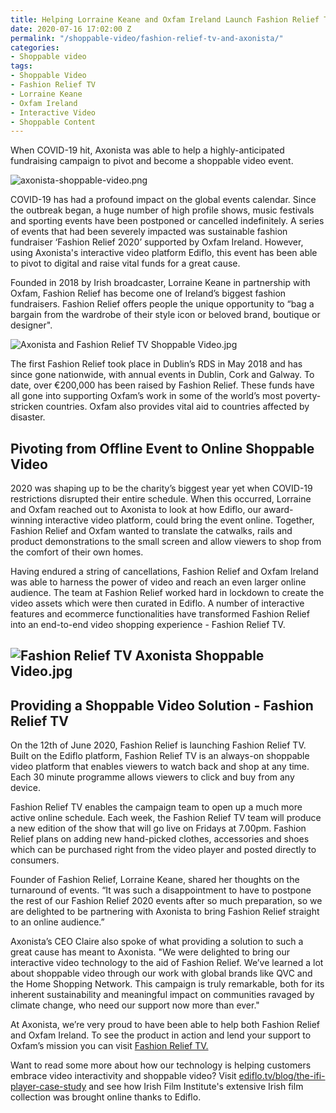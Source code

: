 ```yaml
---
title: Helping Lorraine Keane and Oxfam Ireland Launch Fashion Relief TV
date: 2020-07-16 17:02:00 Z
permalink: "/shoppable-video/fashion-relief-tv-and-axonista/"
categories:
- Shoppable video
tags:
- Shoppable Video
- Fashion Relief TV
- Lorraine Keane
- Oxfam Ireland
- Interactive Video
- Shoppable Content
---
```


When COVID-19 hit, Axonista was able to help a highly-anticipated fundraising campaign to pivot and become a shoppable video event.

![axonista-shoppable-video.png](/uploads/axonista-shoppable-video.png)

COVID-19 has had a profound impact on the global events calendar. Since the outbreak began, a huge number of high profile shows, music festivals and sporting events have been postponed or cancelled indefinitely. A series of events that had been severely impacted was sustainable fashion fundraiser ‘Fashion Relief 2020’ supported by Oxfam Ireland. However, using Axonista's interactive video platform Ediflo, this event has been able to pivot to digital and raise vital funds for a great cause.

Founded in 2018 by Irish broadcaster, Lorraine Keane in partnership with Oxfam, Fashion Relief has become one of Ireland’s biggest fashion fundraisers. Fashion Relief offers people the unique opportunity to “bag a bargain from the wardrobe of their style icon or beloved brand, boutique or designer".

![Axonista and Fashion Relief TV Shoppable Video.jpg](/uploads/Axonista%20and%20Fashion%20Relief%20TV%20Shoppable%20Video.jpg)

The first Fashion Relief took place in Dublin’s RDS in May 2018 and has since gone nationwide, with annual events in Dublin, Cork and Galway. To date, over €200,000 has been raised by Fashion Relief. These funds have all gone into supporting Oxfam’s work in some of the world’s most poverty-stricken countries. Oxfam also provides vital aid to countries affected by disaster.

## Pivoting from Offline Event to Online Shoppable Video

2020 was shaping up to be the charity’s biggest year yet when COVID-19 restrictions disrupted their entire schedule. When this occurred, Lorraine and Oxfam reached out to Axonista to look at how Ediflo, our award-winning interactive video platform, could bring the event online. Together, Fashion Relief and Oxfam wanted to translate the catwalks, rails and product demonstrations to the small screen and allow viewers to shop from the comfort of their own homes.

Having endured a string of cancellations, Fashion Relief and Oxfam Ireland was able to harness the power of video and reach an even larger online audience. The team at Fashion Relief worked hard in lockdown to create the video assets which were then curated in Ediflo. A number of interactive features and ecommerce functionalities have transformed Fashion Relief into an end-to-end video shopping experience - Fashion Relief TV.

## ![Fashion Relief TV Axonista Shoppable Video.jpg](/uploads/Fashion%20Relief%20TV%20Axonista%20Shoppable%20Video.jpg)

## Providing a Shoppable Video Solution - Fashion Relief TV

On the 12th of June 2020, Fashion Relief is launching Fashion Relief TV. Built on the Ediflo platform, Fashion Relief TV is an always-on shoppable video platform that enables viewers to watch back and shop at any time. Each 30 minute programme allows viewers to click and buy from any device.

Fashion Relief TV enables the campaign team to open up a much more active online schedule. Each week, the Fashion Relief TV team will produce a new edition of the show that will go live on Fridays at 7.00pm. Fashion Relief plans on adding new hand-picked clothes, accessories and shoes which can be purchased right from the video player and posted directly to consumers.

Founder of Fashion Relief, Lorraine Keane, shared her thoughts on the turnaround of events. “It was such a disappointment to have to postpone the rest of our Fashion Relief 2020 events after so much preparation, so we are delighted to be partnering with Axonista to bring Fashion Relief straight to an online audience.”

Axonista’s CEO Claire also spoke of what providing a solution to such a great cause has meant to Axonista. "We were delighted to bring our interactive video technology to the aid of Fashion Relief. We’ve learned a lot about shoppable video through our work with global brands like QVC and the Home Shopping Network. This campaign is truly remarkable, both for its inherent sustainability and meaningful impact on communities ravaged by climate change, who need our support now more than ever."

At Axonista, we’re very proud to have been able to help both Fashion Relief and Oxfam Ireland. To see the product in action and lend your support to Oxfam’s mission you can visit [Fashion Relief TV.](https://stories.oxfamireland.org/fashion-relief-tv/index.html)

Want to read some more about how our technology is helping customers embrace video interactivity and shoppable video? Visit [ediflo.tv/blog/the-ifi-player-case-study](https://www.ediflo.tv/blog/the-ifi-player-case-study) and see how Irish Film Institute's extensive Irish film collection was brought online thanks to Ediflo.